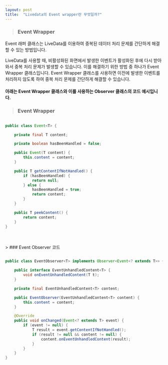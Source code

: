 ```yaml
---
layout: post
title:  "Livedata의 Event wrapper란 무엇일까?"
---
```


>### Event Wrapper
Event 래퍼 클래스는 LiveData를 이용하여 중복된 데이터 처리 문제를 간단하게 해결할 수 있는 방법입니다.

LiveData를 사용할 때, 비활성화된 화면에서 발생한 이벤트가 활성화된 후에 다시 받아와서 중복 처리 문제가 발생할 수 있습니다. 이를 해결하기 위한 방법 중 하나가 Event Wrapper 클래스입니다. Event Wrapper 클래스를 사용하면 이전에 발생한 이벤트를 처리하지 않도록 하여 중복 처리 문제를 간단하게 해결할 수 있습니다.

#### 아래는 Event Wrapper 클래스와 이를 사용하는 Observer 클래스의 코드 예시입니다.
> ### Event Wrapper
```java

public class Event<T> {

    private final T content;

    private boolean hasBeenHandled = false;

    public Event(T content) {
        this.content = content;
    }

    public T getContentIfNotHandled() {
        if (hasBeenHandled) {
            return null;
        } else {
            hasBeenHandled = true;
            return content;
        }
    }

    public T peekContent() {
        return content;
    }
}

```
<br>



<br>
> ### Event Observer 코드

```java

public class EventObserver<T> implements Observer<Event<? extends T>> {

    public interface EventUnhandledContent<T> {
        void onEventUnhandledContent(T t);
    }

    private final EventUnhandledContent<T> content;

    public EventObserver(EventUnhandledContent<T> content) {
        this.content = content;
    }

    @Override
    public void onChanged(Event<? extends T> event) {
        if (event != null) {
            T result = event.getContentIfNotHandled();
            if (result != null && content != null) {
                content.onEventUnhandledContent(result);
            }
        }
    }
}

```
